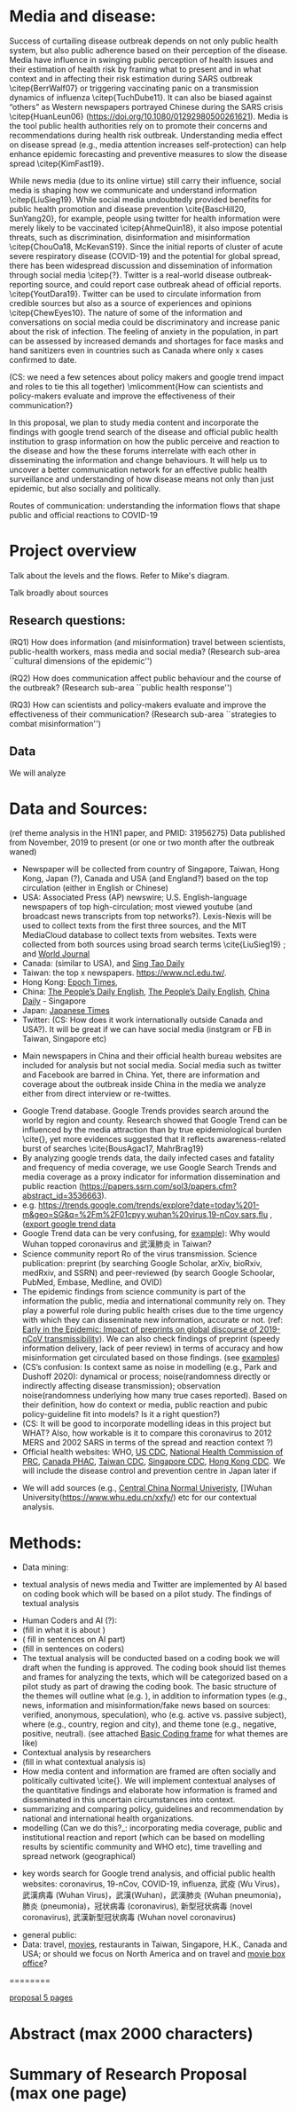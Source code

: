 # Media and disease:

Success of curtailing disease outbreak depends on not only public health system, but also public adherence based on their perception of the disease.  Media have influence in swinging public perception of health issues and their estimation of health risk by framing what to present and in what context and in affecting their risk estimation during SARS outbreak \citep{BerrWalf07} or triggering vaccinating panic on a transmission dynamics of influenza \citep{TuchDube11}.  It can also be biased against “others” as Western newspapers portrayed Chinese during the SARS crisis \citep{HuanLeun06} (https://doi.org/10.1080/01292980500261621).  Media is the tool public health authorities rely on to promote their concerns and recommendations during health risk outbreak.  Understanding media effect on disease spread (e.g., media attention increases self-protection) can help enhance epidemic forecasting and preventive measures to slow the disease spread \citep{KimFast19}.  

While news media (due to its online virtue) still carry their influence, social media is shaping how we communicate and understand information \citep{LiuSieg19}.  While social media undoubtedly provided benefits for public health promotion and disease prevention \cite{BascHill20, SunYang20}, for example, people using twitter for health information were merely likely to be vaccinated \citep{AhmeQuin18},  it also impose potential threats, such as discrimination, disinformation and misinformation \citep{ChouOa18, McKevanS19}.  Since the initial reports of cluster of acute severe respiratory disease (COVID-19) and the potential for global spread, there has been widespread discussion and dissemination of information through social media \citep{?}.  Twitter is a real-world disease outbreak-reporting source, and could report case outbreak ahead of official reports. \citep{YoutDara19}.  Twitter can be used to circulate information from credible sources but also as a source of experiences and opinions \citep{ChewEyes10}.  The nature of some of the information and conversations on social media could be discriminatory and increase panic about the risk of infection. The feeling of anxiety in the population, in part can be assessed by increased demands and shortages for face masks and hand sanitizers even in countries such as Canada where only x cases confirmed to date. 

(CS:  we need a few setences about policy makers and google trend impact and roles to tie this all together)
\mlicomment{How can scientists and policy-makers evaluate and improve the effectiveness of their communication?}

In this proposal, we plan to study media content and incorporate the findings with google trend search of the disease and official public health institution to grasp information on how the public perceive and reaction to the disease and how the these forums interrelate with each other in disseminating the information and change behaviours.  It will help us to uncover a better communication network for an effective public health surveillance and understanding of how disease means not only than just epidemic, but also socially and politically.

Routes of communication: understanding the information flows that shape public and official reactions to COVID-19

# Project overview

Talk about the levels and the flows. Refer to Mike's diagram.

Talk broadly about sources

## Research questions:

(RQ1) How does information (and misinformation) travel between scientists, public-health workers, mass media and social media? (Research sub-area ``cultural dimensions of the epidemic'')

(RQ2) How does communication affect public behaviour and the course of the outbreak? (Research sub-area ``public health response'')

(RQ3) How can scientists and policy-makers evaluate and improve the effectiveness of their communication? (Research sub-area ``strategies to combat misinformation'')

## Data 

We will analyze

# Data and Sources: 
(ref theme analysis in the H1N1 paper, and PMID: 31956275)
Data published from November, 2019 to present (or one or two month after the outbreak waned)

- Newspaper will be collected from country of Singapore, Taiwan, Hong Kong, Japan (?), Canada and USA (and England?) based on the top circulation (either in English or Chinese)
- USA: Associated Press (AP) newswire; U.S. English-language newspapers of top high-circulation; most viewed youtube (and broadcast news transcripts from top networks?).  Lexis-Nexis will be used to collect texts from the first three sources, and the MIT MediaCloud database to collect texts from websites. Texts were collected from both sources using broad search terms \cite{LiuSieg19} ; and [World Journal](https://www.worldjournal.com/)
- Canada: (similar to USA), and [Sing Tao Daily](https://www.singtao.ca/toronto/?variant=zh-hk)
- Taiwan: the top x newspapers. https://www.ncl.edu.tw/.
- Hong Kong: [Epoch Times](https://www.epochtimes.com/gb/news415.htm),
- China:  [The People’s Daily English](http://en.people.cn/), [The People’s Daily English](http://www.people.com.cn/), [China Daily](http://global.chinadaily.com.cn/)		- Singapore
- Japan: [Japanese Times](https://www.japantimes.co.jp/)
- Twitter: (CS:  How does it work internationally outside Canada and USA?).  It will be great if we can have social media (instgram or FB in Taiwan, Singapore etc)

* Main newspapers in China and their official health bureau websites are included for analysis but not social media.   Social media such as twitter and Facebook are barred in China. Yet, there are information and coverage about the outbreak inside China in the media we analyze either from direct interview or re-twittes. 

- Google Trend database.  Google Trends provides search around the world by region and county.  Research showed that Google Trend can be influenced by the media attraction than by true epidemiological burden \cite{}, yet more evidences suggested that it reflects awareness-related burst of searches \cite{BousAgac17, MahrBrag19}
-   By analyzing google trends data, the daily infected cases and fatality and frequency of media coverage,  we use Google Search Trends and media coverage as a proxy indicator for information dissemination and public reaction  (https://papers.ssrn.com/sol3/papers.cfm?abstract_id=3536663).
- e.g. https://trends.google.com/trends/explore?date=today%201-m&geo=SG&q=%2Fm%2F01cpyy,wuhan%20virus,19-nCov,sars,flu ,([export google trend data]( https://support.google.com/trends/answer/4365538?hl=en)
- Google Trend data can be very confusing, for [example](https://trends.google.com/trends/explore?date=today%201-m&geo=TW&gprop=images&q=coronavirus,sars,%2Fm%2F0l3cy,wuhan%20virus,%E6%AD%A6%E6%BC%A2%E8%82%BA%E7%82%8E)): Why would Wuhan topped coronavirus and 武漢肺炎 in Taiwan?
- Science community report Ro of the virus transmission.  Science publication: preprint (by searching Google Scholar, arXiv, bioRxiv, medRxiv, and SSRN) and peer-reviewed (by search Google Schoolar, PubMed, Embase, Medline, and OVID)
- The epidemic findings from science community is part of the information the public, media and international community rely on. They play a powerful role during public health crises due to the time urgency with which they can disseminate new information, accurate or not. (ref: [Early in the Epidemic: Impact of preprints on global discourse of 2019-nCoV transmissibility](https://papers.ssrn.com/sol3/papers.cfm?abstract_id=3536663)).  We can also check findings of preprint (speedy information delivery, lack of peer review) in terms of accuracy and how misinformation get circulated based on those findings. (see [examples](https://papers.ssrn.com/sol3/papers.cfm?abstract_id=3536663))
- (CS’s confusion: Is context same as noise in modelling (e.g., Park and Dushoff 2020):  dynamical or process; noise(randomness directly or indirectly affecting disease transmission); observation noise(randomness underlying how many true cases reported).  Based on their definition, how do context or media, public reaction and pubic policy-guideline fit into models?  Is it a right question?)
- (CS: It will be good to incorporate modelling ideas in this project but WHAT?  Also, how workable is it to compare this coronavirus to 2012 MERS and 2002 SARS in terms of the spread and reaction context ?)
- Official health websites:  WHO, [US CDC](https://www.cdc.gov/coronavirus/index.html), [National Health Commission of PRC](http://en.nhc.gov.cn/index.html), [Canada PHAC](https://www.canada.ca/en/public-health/services/diseases/2019-novel-coronavirus-infection.html), [Taiwan CDC](https://www.cdc.gov.tw/En), [Singapore CDC](https://www.ncid.sg/Pages/default.aspx), [Hong Kong CDC]().  We will include the disease control and prevention centre in Japan later if 

* We will add sources (e.g., [Central China Normal Univeristy](http://news.ccnu.edu.cn/index.htm), []Wuhan University(https://www.whu.edu.cn/xxfy/) etc for our contextual analysis.

# Methods:
-  Data mining:
* textual analysis of news media and Twitter are implemented by AI based on coding book which will be based on a pilot study.  The findings of textual analysis 
- Human Coders and AI (?):  
- (fill in what it is about	)
- ( fill in sentences on AI part)
- (fill in sentences on coders)
- The textual analysis will be conducted based on a coding book we will draft when the funding is approved.  The coding book should list themes and frames for analyzing the texts, which will be categorized based on a pilot study as part of drawing the coding book.  The basic structure of the themes will outline what (e.g. ), in addition to information types  (e.g., news, information and misinformation/fake news based on sources: verified, anonymous, speculation), who (e.g. active vs. passive subject), where (e.g., country, region and city), and theme tone (e.g., negative, positive, neutral).  (see  attached [Basic Coding frame](https://github.com/cfshi/coronavirus/blob/master/coding%20book.md) for what themes are like)
- Contextual analysis by researchers
- (fill in what contextual analysis is)
-   How media content and information are framed are often socially and politically cultivated \cite{}.  We will  implement contextual analyses of the quantitative findings and elaborate how information is framed and disseminated in this uncertain circumstances into context.
- summarizing and comparing policy, guidelines and recommendation by national and international health organizations.
- modelling (Can we do this?_:  incorporating media coverage, public and institutional reaction and report (which can be based on modelling results by scientific community and WHO etc), time travelling and spread network (geographical)

* key words search for Google trend analysis, and official public health websites: coronavirus, 19-nCov, COVID-19, influenza, 武疫 (Wu Virus)，武漢病毒 (Wuhan Virus)，武漢(Wuhan)，武漢肺炎 (Wuhan pneumonia)，肺炎 (pneumonia)，冠状病毒 (coronavirus), 新型冠状病毒 (novel coronavirus), 武漢新型冠状病毒 (Wuhan novel coronavirus)
-  general public:
- Data:  travel, [movies](https://www.boxofficemojo.com/?ref_=bo_nb_di_mojologo), restaurants in Taiwan, Singapore, H.K., Canada and USA; or should we focus on North America and on travel and [movie box office](https://www.boxofficemojo.com/?ref_=bo_nb_di_mojologo)?


========

[proposal 5 pages](https://www.researchnet-recherchenet.ca/rnr16/vwOpprtntyDtls.do?prog=3248#howtoapply)
# Abstract (max 2000 characters)

# Summary of Research Proposal (max one page)
